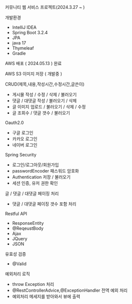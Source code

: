 커뮤니티 웹 서비스 프로젝트(2024.3.27 ~ )

개발환경
* IntelliJ IDEA 
* Spring Boot 3.2.4
* JPA
* java 17
* Thymeleaf
* Gradle

AWS 배포 ( 2024.05.13 ) 완료

AWS S3 이미지 저장 ( 개발중 ) 

CRUD(제목,내용,작성시간,수정시간,글쓴이)
- 게시물 작성 / 수정 / 삭제 / 불러오기
- 댓글 / 대댓글 작성 / 불러오기 / 삭제
- 글 이미지 업로드 / 불러오기 / 삭제 / 수정
- 글 조회수 / 댓글 갯수 / 불러오기 

Oauth2.0 
- 구글 로그인
- 카카오 로그인
- 네이버 로그인

Spring Security 
- 로그인/로그아웃/회원가입
- passwordEncoder 패스워드 암호화 
- Authentication 저장 / 불러오기
- 세션 인증, 유저 권한 확인 

글 / 댓글 / 대댓글 페이징 처리
- 댓글 / 대댓글 페이징 갯수 포함 처리

Restful API
- ResponseEntity 
- @ReqeustBody
- Ajax 
- JQuery
- JSON

유효성 검증
- @Valid

예외처리 로직 
- throw Exception 처리
- @RestControllerAdvice,@ExceptionHandler 전역 예외 처리
- 예외처리 메세지를 받아와서 뷰에 출력


